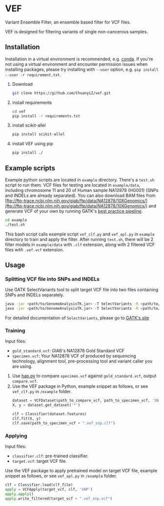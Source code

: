 # VEF

Variant Ensemble Filter, an ensemble based filter for VCF files.

VEF is designed for filtering variants of single non-cancerous samples.

## Installation

Installation in a virtual environment is recommended, e.g. [conda](https://conda.io/projects/conda/en/latest/user-guide/getting-started.html).
If you're not using a virtual environment and encounter permission issues when installing packages, please try installing with `--user` option, e.g. `pip install --user -r requirement.txt`.

1. Download
    ```bash
    git clone https://github.com/ChuanyiZ/vef.git
    ```
2. install requirements
    ```bash
    cd vef
    pip install -r requirements.txt
    ```
3. install scikit-allel
    ```bash
    pip install scikit-allel
    ```
4. install VEF using pip
    ```bash
    pip install ./
    ```
## Example scripts

Example python scripts are located in `example` directory. There's a `test.sh` script to run them. VCF files for testing are located in `example/data`, including chromosome 11 and 20 of Human sample NA12878 (HG001) (SNPs and INDELs are already separated). You can also download BAM files from [ftp://ftp-trace.ncbi.nlm.nih.gov/giab/ftp/data/NA12878/10XGenomics/](ftp://ftp-trace.ncbi.nlm.nih.gov/giab/ftp/data/NA12878/10XGenomics/) and generate VCF of your own by running GATK's [best practice pipeline](https://software.broadinstitute.org/gatk/best-practices/).

```bash
cd example
./test.sh
```

This bash script calls example script `vef_clf.py` and `vef_apl.py` in `example` directory to train and apply the filter. After running `test.sh`, there will be 2 filter models in `example/data` with `.clf` extension, along with 2 filtered VCF files with `.vef.vcf` extension.

## Usage

### Splitting VCF file into SNPs and INDELs

Use GATK SelectVariants tool to split target VCF file into two files containing SNPs and INDELs separately.

```bash
java -jar <path/to/GenomeAnalysisTK.jar> -T SelectVariants -R <path/to/human_g1k_v37.fasta> -V <path/to/target/vcf> -selectType SNP -o output.snp.vcf
java -jar <path/to/GenomeAnalysisTK.jar> -T SelectVariants -R <path/to/human_g1k_v37.fasta> -V <path/to/target/vcf> -selectType INDEL -o output.indel.vcf
```

For detailed documentation of `SelectVariants`, please go to [GATK's site](https://software.broadinstitute.org/gatk/documentation/tooldocs/3.8-0/org_broadinstitute_gatk_tools_walkers_variantutils_SelectVariants.php)

### Training

Input files:

- `gold_standard.vcf`: GIAB's NA12878 Gold Standard VCF
- `specimen.vcf`: Your NA12878 VCF of produced by sequencing technology, alignment tool, pre-processing tool and variant caller you are using.

1. Use [hap.py](https://github.com/Illumina/hap.py) to compare `specimen.vcf` against `gold_standard.vcf`, output `compare.vcf`.
2. Use the VEF package in Python, example snippet as follows, or see `vef_clf.py` in `/example` folder.
    ```python
    dataset = VCFDataset(path_to_compare_vcf, path_to_specimen_vcf, 'SNP')
    X, y = dataset.get_dataset('*')

    clf = Classifier(dataset.features)
    clf.fit(X, y)
    clf.save(path_to_specimen_vcf + ".vef_snp.clf")
    ```

### Applying

Input files:

- `classifier.clf`: pre-trained classifier.
- `target.vcf`: target VCF file.

Use the VEF package to apply pretrained model on target VCF file, example snippet as follows, or see `vef_apl.py` in `/example` folder.

```python
clf = Classifier.load(clf_file)
apply = VCFApply(target_vcf, clf, 'SNP')
apply.apply()
apply.write_filtered(target_vcf + ".vef_snp.vcf")
```

